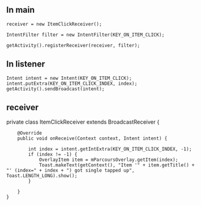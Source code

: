 
## In main ##

    receiver = new ItemClickReceiver();
    
    IntentFilter filter = new IntentFilter(KEY_ON_ITEM_CLICK);
    
    getActivity().registerReceiver(receiver, filter);


## In listener ##

    Intent intent = new Intent(KEY_ON_ITEM_CLICK);
    intent.putExtra(KEY_ON_ITEM_CLICK_INDEX, index);
    getActivity().sendBroadcast(intent);

## receiver  ##
 private class ItemClickReceiver extends BroadcastReceiver {

        @Override
        public void onReceive(Context context, Intent intent) {

            int index = intent.getIntExtra(KEY_ON_ITEM_CLICK_INDEX, -1);
            if (index != -1) {
                OverlayItem item = mParcoursOverlay.getItem(index);
                Toast.makeText(getContext(), "Item '" + item.getTitle() + "' (index=" + index + ") got single tapped up", Toast.LENGTH_LONG).show();
            }

        }
    }